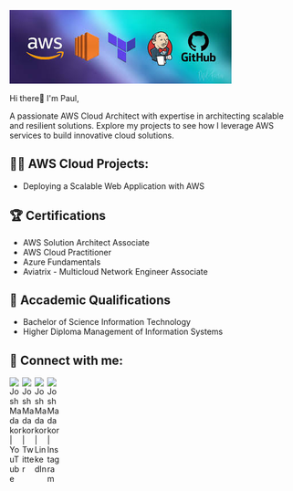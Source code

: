 ![Paul Komu](https://github.com/pkomu/pkomu/blob/main/download.jfif) 

Hi there👋
I'm Paul, 

A passionate AWS Cloud Architect with expertise in architecting scalable and resilient solutions. Explore my projects to see how I leverage AWS services to build innovative cloud solutions.
 
## 👨‍💻 AWS Cloud Projects:
- Deploying a Scalable Web Application with AWS

## 🏆 Certifications
- AWS Solution Architect Associate <br>
- AWS Cloud Practitioner<br> 
- Azure Fundamentals<br>
- Aviatrix - Multicloud Network Engineer Associate<br>

## 📑 Accademic Qualifications
- Bachelor of Science Information Technology<br> 
- Higher Diploma Management of Information Systems<br>

## 🤳 Connect with me:

[<img align="left" alt="JoshMadakor | YouTube" width="22px" src="https://cdn.jsdelivr.net/npm/simple-icons@v3/icons/youtube.svg" />][youtube]
[<img align="left" alt="JoshMadakor | Twitter" width="22px" src="https://cdn.jsdelivr.net/npm/simple-icons@v3/icons/twitter.svg" />][twitter]
[<img align="left" alt="JoshMadakor | LinkedIn" width="22px" src="https://cdn.jsdelivr.net/npm/simple-icons@v3/icons/linkedin.svg" />][linkedin]
[<img align="left" alt="JoshMadakor | Instagram" width="22px" src="https://cdn.jsdelivr.net/npm/simple-icons@v3/icons/instagram.svg" />][instagram]

[twitter]: https://twitter.com/joshmadakor
[youtube]: https://www.youtube.com/c/joshmadakor
[instagram]: https://www.instagram.com/joshmadakor/
[linkedin]: https://linkedin.com/in/joshmadakor

<!--
**joshmadakor1/joshmadakor1** is a ✨ _special_ ✨ repository because its `README.md` (this file) appears on your GitHub profile.

Here are some ideas to get you started:

- 🔭 I’m currently working on ...
- 🌱 I’m currently learning ...
- 👯 I’m looking to collaborate on ...
- 🤔 I’m looking for help with ...
- 💬 Ask me about ...
- 📫 How to reach me: ...
- 😄 Pronouns: ...
- ⚡ Fun fact: ...
-->
